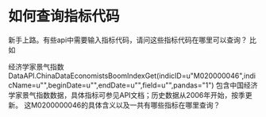 # 如何查询指标代码

新手上路。有些api中需要输入指标代码，请问这些指标代码在哪里可以查询？
比如

经济学家景气指数
DataAPI.ChinaDataEconomistsBoomIndexGet(indicID=u"M020000046",indicName=u"",beginDate=u"",endDate=u"",field=u"",pandas="1")
包含中国经济学家景气指数数据，具体指标可参见API文档；历史数据从2006年开始，按季更新。
这M0200000046的具体含义以及一共有哪些指标在哪里查询？